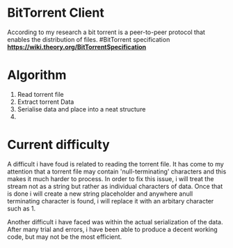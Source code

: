 # BitTorrent Client
According to my research a bit torrent is a peer-to-peer protocol that
enables the distribution of files.
#BitTorrent specification
**https://wiki.theory.org/BitTorrentSpecification**

# Algorithm
1. Read torrent file
2. Extract torrent Data
3. Serialise data and place into a neat structure
4. 

# Current difficulty
A difficult i have foud is related to reading the torrent file. It has come to my attention that a torrent file may contain 'null-terminating' characters and this makes it much harder to process. In order to fix this issue, i will treat the stream not as a string but rather as individual characters of data. Once that is done i will create a new string placeholder and anywhere anull terminating character is found, i will replace it with an arbitary character such as 1.

Another difficult i have faced was within the actual serialization of the data. After many trial and errors, i have been able to produce a decent working code, but may not be the most efficient.
